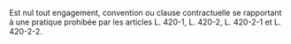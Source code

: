 Est nul tout engagement, convention ou clause contractuelle se rapportant à une pratique prohibée par les articles L. 420-1, L. 420-2, L. 420-2-1 et L. 420-2-2.


  

  
